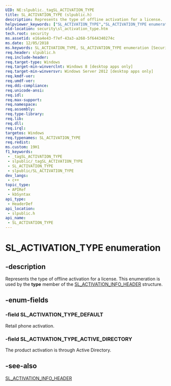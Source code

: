 ```yaml
---
UID: NE:slpublic._tagSL_ACTIVATION_TYPE
title: SL_ACTIVATION_TYPE (slpublic.h)
description: Represents the type of offline activation for a license.
helpviewer_keywords: ["SL_ACTIVATION_TYPE","SL_ACTIVATION_TYPE enumeration [Security]","SL_ACTIVATION_TYPE_ACTIVE_DIRECTORY","SL_ACTIVATION_TYPE_DEFAULT","security.sl_activation_type","slpublic/SL_ACTIVATION_TYPE","slpublic/SL_ACTIVATION_TYPE_ACTIVE_DIRECTORY","slpublic/SL_ACTIVATION_TYPE_DEFAULT"]
old-location: security\sl_activation_type.htm
tech.root: security
ms.assetid: e16a4e43-f7ef-43a3-a268-5f644340274c
ms.date: 12/05/2018
ms.keywords: SL_ACTIVATION_TYPE, SL_ACTIVATION_TYPE enumeration [Security], SL_ACTIVATION_TYPE_ACTIVE_DIRECTORY, SL_ACTIVATION_TYPE_DEFAULT, security.sl_activation_type, slpublic/SL_ACTIVATION_TYPE, slpublic/SL_ACTIVATION_TYPE_ACTIVE_DIRECTORY, slpublic/SL_ACTIVATION_TYPE_DEFAULT
req.header: slpublic.h
req.include-header: 
req.target-type: Windows
req.target-min-winverclnt: Windows 8 [desktop apps only]
req.target-min-winversvr: Windows Server 2012 [desktop apps only]
req.kmdf-ver: 
req.umdf-ver: 
req.ddi-compliance: 
req.unicode-ansi: 
req.idl: 
req.max-support: 
req.namespace: 
req.assembly: 
req.type-library: 
req.lib: 
req.dll: 
req.irql: 
targetos: Windows
req.typenames: SL_ACTIVATION_TYPE
req.redist: 
ms.custom: 19H1
f1_keywords:
 - _tagSL_ACTIVATION_TYPE
 - slpublic/_tagSL_ACTIVATION_TYPE
 - SL_ACTIVATION_TYPE
 - slpublic/SL_ACTIVATION_TYPE
dev_langs:
 - c++
topic_type:
 - APIRef
 - kbSyntax
api_type:
 - HeaderDef
api_location:
 - slpublic.h
api_name:
 - SL_ACTIVATION_TYPE
---
```


# SL_ACTIVATION_TYPE enumeration


## -description

Represents the type of offline activation for a license. This 	enumeration is used by the <b>type</b> member of the <a href="/windows/desktop/api/slpublic/ns-slpublic-sl_activation_info_header">SL_ACTIVATION_INFO_HEADER</a> structure.

## -enum-fields

### -field SL_ACTIVATION_TYPE_DEFAULT

Retail phone activation.

### -field SL_ACTIVATION_TYPE_ACTIVE_DIRECTORY

The product activation is through Active Directory.

## -see-also

<a href="/windows/desktop/api/slpublic/ns-slpublic-sl_activation_info_header">SL_ACTIVATION_INFO_HEADER</a>
